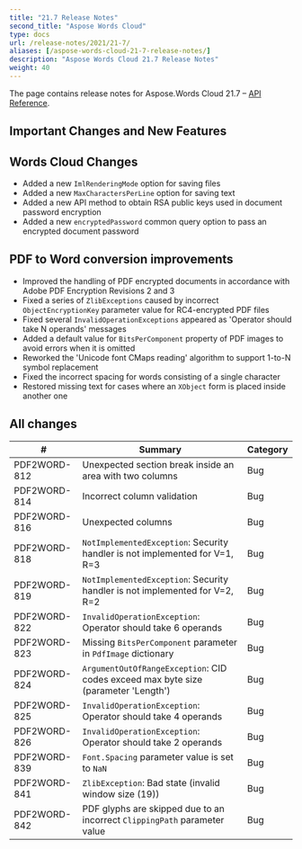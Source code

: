 ```yaml
---
title: "21.7 Release Notes"
second_title: "Aspose Words Cloud"
type: docs
url: /release-notes/2021/21-7/
aliases: [/aspose-words-cloud-21-7-release-notes/]
description: "Aspose Words Cloud 21.7 Release Notes"
weight: 40
---
```


The page contains release notes for Aspose.Words Cloud 21.7 – [API Reference](https://apireference.aspose.cloud/words/).

## Important Changes and New Features

## Words Cloud Changes

- Added a new `ImlRenderingMode` option for saving files
- Added a new `MaxCharactersPerLine` option for saving text
- Added a new API method to obtain RSA public keys used in document password encryption
- Added a new `encryptedPassword` common query option to pass an encrypted document password

## PDF to Word conversion improvements

- Improved the handling of PDF encrypted documents in accordance with Adobe PDF Encryption Revisions 2 and 3
- Fixed a series of `ZlibExceptions` caused by incorrect `ObjectEncryptionKey` parameter value for RC4-encrypted PDF files
- Fixed several `InvalidOperationExceptions` appeared as 'Operator should take N operands' messages
- Added a default value for `BitsPerComponent` property of PDF images to avoid errors when it is omitted
- Reworked the 'Unicode font CMaps reading' algorithm to support 1-to-N symbol replacement
- Fixed the incorrect spacing for words consisting of a single character
- Restored missing text for cases where an `XObject` form is placed inside another one

## All changes

| #            | Summary                                                                                       | Category |
|--------------|-----------------------------------------------------------------------------------------------|----------|
| PDF2WORD-812 | Unexpected section break inside an area with two columns                                      | Bug      |
| PDF2WORD-814 | Incorrect column validation                                                                   | Bug      |
| PDF2WORD-816 | Unexpected columns                                                                            | Bug      |
| PDF2WORD-818 | `NotImplementedException`: Security handler is not implemented for V=1, R=3                   | Bug      |
| PDF2WORD-819 | `NotImplementedException`: Security handler is not implemented for V=2, R=2                   | Bug      |
| PDF2WORD-822 | `InvalidOperationException`: Operator should take 6 operands                                  | Bug      |
| PDF2WORD-823 | Missing `BitsPerComponent` parameter in `PdfImage` dictionary                                 | Bug      |
| PDF2WORD-824 | `ArgumentOutOfRangeException`: CID codes exceed max byte size (parameter 'Length')            | Bug      |
| PDF2WORD-825 | `InvalidOperationException`: Operator should take 4 operands                                  | Bug      |
| PDF2WORD-826 | `InvalidOperationException`: Operator should take 2 operands                                  | Bug      |
| PDF2WORD-839 | `Font.Spacing` parameter value is set to `NaN`                                                | Bug      |
| PDF2WORD-841 | `ZlibException`: Bad state (invalid window size (19))                                         | Bug      |
| PDF2WORD-842 | PDF glyphs are skipped due to an incorrect `ClippingPath` parameter value                     | Bug      |
